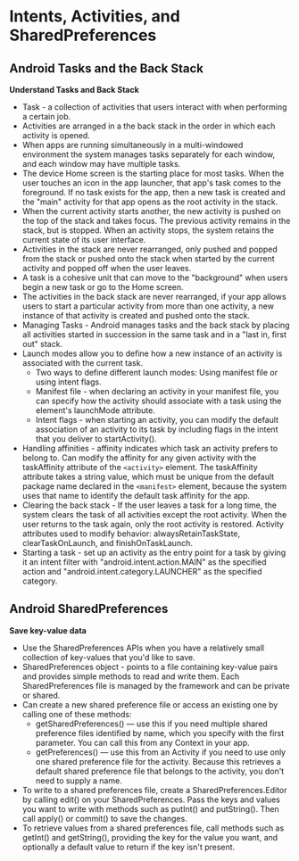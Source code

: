 # Intents, Activities, and SharedPreferences

## Android Tasks and the Back Stack
**Understand Tasks and Back Stack**
  * Task - a collection of activities that users interact with when performing a certain job. 
  * Activities are arranged in a the back stack in the order in which each activity is opened. 
  * When apps are running simultaneously in a multi-windowed environment the system manages tasks separately for each window, and each window may have multiple tasks. 
  * The device Home screen is the starting place for most tasks. When the user touches an icon in the app launcher, that app's task comes to the foreground. If no task exists for the app, then a new task is created and the "main" activity for that app opens as the root activity in the stack. 
  * When the current activity starts another, the new activity is pushed on the top of the stack and takes focus. The previous activity remains in the stack, but is stopped. When an activity stops, the system retains the current state of its user interface. 
  * Activities in the stack are never rearranged, only pushed and popped from the stack or pushed onto the stack when started by the current activity and popped off when the user leaves.
  * A task is a cohesive unit that can move to the "background" when users begin a new task or go to the Home screen. 
  * The activities in the back stack are never rearranged,  if your app allows users to start a particular activity from more than one activity, a new instance of that activity is created and pushed onto the stack.
  * Managing Tasks - Android manages tasks and the back stack by placing all activities started in succession in the same task and in a "last in, first out" stack.
  * Launch modes allow you to define how a new instance of an activity is associated with the current task. 
    - Two ways to define different launch modes: Using manifest file or using intent flags.
    - Manifest file - when declaring an activity in your manifest file, you can specify how the activity should associate with a task using the <activity> element's launchMode attribute.
    - Intent flags - when starting an activity, you can modify the default association of an activity to its task by including flags in the intent that you deliver to startActivity().
  * Handling affinities - affinity indicates which task an activity prefers to belong to. Can modify the affinity for any given activity with the taskAffinity attribute of the `<activity>` element. The taskAffinity attribute takes a string value, which must be unique from the default package name declared in the `<manifest>` element, because the system uses that name to identify the default task affinity for the app.
  * Clearing the back stack - If the user leaves a task for a long time, the system clears the task of all activities except the root activity. When the user returns to the task again, only the root activity is restored. Activity attributes used to modify behavior: alwaysRetainTaskState, clearTaskOnLaunch, and finishOnTaskLaunch.
  * Starting a task - set up an activity as the entry point for a task by giving it an intent filter with "android.intent.action.MAIN" as the specified action and "android.intent.category.LAUNCHER" as the specified category. 

## Android SharedPreferences
**Save key-value data**
  * Use the SharedPreferences APIs when you have a relatively small collection of key-values that you'd like to save.
  *  SharedPreferences object - points to a file containing key-value pairs and provides simple methods to read and write them. Each SharedPreferences file is managed by the framework and can be private or shared.
  * Can create a new shared preference file or access an existing one by calling one of these methods:
    - getSharedPreferences() — use this if you need multiple shared preference files identified by name, which you specify with the first parameter. You can call this from any Context in your app.
    - getPreferences() — use this from an Activity if you need to use only one shared preference file for the activity. Because this retrieves a default shared preference file that belongs to the activity, you don't need to supply a name.
  * To write to a shared preferences file, create a SharedPreferences.Editor by calling edit() on your SharedPreferences. Pass the keys and values you want to write with methods such as putInt() and putString(). Then call apply() or commit() to save the changes. 
  * To retrieve values from a shared preferences file, call methods such as getInt() and getString(), providing the key for the value you want, and optionally a default value to return if the key isn't present. 